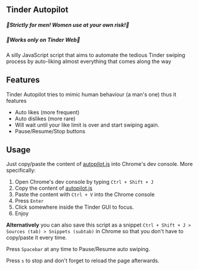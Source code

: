 Tinder Autopilot
-------------

##### :rotating_light:Strictly for men! Women use at your own risk!:rotating_light:
##### :rotating_light:Works only on Tinder Web:rotating_light:

A silly JavaScript script that aims to automate the tedious Tinder swiping process by auto-liking almost everything that comes along the way

Features
-----------

Tinder Autopilot tries to mimic human behaviour (a man's one) thus it features
* Auto likes (more frequent)
* Auto dislikes (more rare)
* Will wait until your like limit is over and start swiping again.
* Pause/Resume/Stop buttons

Usage
-------

Just copy/paste the content of [autopilot.js](https://github.com/ThanosFisherman/Tinder-Autopilot/blob/master/autopilot.js) into Chrome's dev console. More specifically:

1. Open Chrome's dev console by typing `Ctrl + Shift + J`
2. Copy the content of [autopilot.js](https://github.com/ThanosFisherman/Tinder-Autopilot/blob/master/autopilot.js)
3. Paste the content with `Ctrl + V` into the Chrome console
4. Press `Enter`
5. Click somewhere inside the Tinder GUI to focus.
6. Enjoy
 
**Alternatively** you can also save this script as a snippet `Ctrl + Shift + J > Sources (tab) > Snippets (subtab)` in Chrome so that you don't have to copy/paste it every time.

Press `Spacebar` at any time to Pause/Resume auto swiping.

Press `s` to stop and don't forget to reload the page afterwards.

